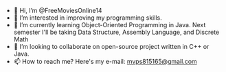 - 👋 Hi, I’m @FreeMoviesOnline14
- 👀 I’m interested in improving my programming skills.
- 🌱 I’m currently learning Object-Oriented Programming in Java. Next semester I'll be taking Data Structure, Assembly Language, and Discrete Math
- 💞️ I’m looking to collaborate on open-source project written in C++ or Java.
- 📫 How to reach me? Here's my e-mail: mvps815165@gmail.com

